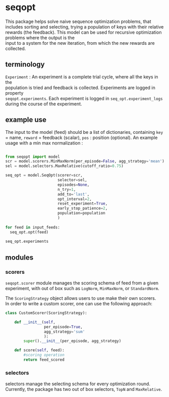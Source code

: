 # seqopt

This package helps solve naive sequence optimization problems,
that includes sorting and selecting, trying a population of keys with their
relative rewards (the feedback).
This model can be used for recursive optimization problems where the output is the  
input to a system for the new iteration, from which the new rewards are collected.


## terminology

`Experiment` : An experiment is a complete trial cycle, where all the keys in the  
population is tried and feedback is collected. Experiments are logged in property  
`seqopt.experiments`. Each experiment is logged in `seq_opt.experiment_logs` during
the course of the experiment.


## example use

The input to the model (feed) should be a list of dictionaries,
containing `key` = name, `reward` = feedback (scalar), `pos` : position (optional).
An example usage with a min max normalization :

```py

from seqopt import model
scr = model.scorers.MinMaxNorm(per_episode=False, agg_strategy='mean')
sel = model.selectors.MaxRelative(cutoff_ratio=0.75)

seq_opt = model.SeqOpt(scorer=scr,
                       selector=sel,
                       episodes=None,
                       n_try=1,
                       add_to='last',
                       opt_interval=2,
                       reset_experiment=True,
                       early_stop_patience=2,
                       population=population
                       )
                       
for feed in input_feeds:
  seq_opt.opt(feed)
  
seq_opt.experiments
```

## modules
### scorers
`seqopt.scorer` module manages the scoring schema of feed from a given
experiment, with out of box such as `LogNorm`, `MinMaxNorm`, or `StandardNorm`.

The `ScoringStrategy` object allows users to use make their own scorers.  
In order to write a custom scorer, one can use the following approach:

```py
class CustomScorer(ScoringStrategy):

    def __init__(self,
                 per_episode=True,
                 agg_strategy='sum'
                 ):
        super().__init__(per_episode, agg_strategy)

    def score(self, feed):
        #scoring operation
        return feed_scored
```

### selectors
selectors manage the selecting schema for every optimization round. Currently,
the package has two out of box selectors, `TopN` and `MaxRelative`.




